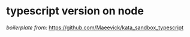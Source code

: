 # typescript version on node

_boilerplate from:_ https://github.com/Maeevick/kata_sandbox_typescript